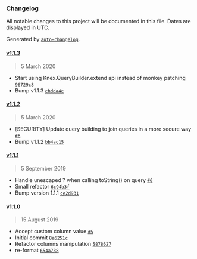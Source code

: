 ### Changelog

All notable changes to this project will be documented in this file. Dates are displayed in UTC.

Generated by [`auto-changelog`](https://github.com/CookPete/auto-changelog).

#### [v1.1.3](https://github.com/felixmosh/knex-on-duplicate-update/compare/v1.1.2...v1.1.3)

> 5 March 2020

- Start using Knex.QueryBuilder.extend api instead of monkey patching [`96729c8`](https://github.com/felixmosh/knex-on-duplicate-update/commit/96729c88ef75c4d6b117365502b7e0719d5a7ab9)
- Bump v1.1.3 [`cbdda4c`](https://github.com/felixmosh/knex-on-duplicate-update/commit/cbdda4c414cc3856d12af18bfe722ace87fef091)

#### [v1.1.2](https://github.com/felixmosh/knex-on-duplicate-update/compare/v1.1.1...v1.1.2)

> 5 March 2020

- [SECURITY] Update query building to join queries in a more secure way [`#8`](https://github.com/felixmosh/knex-on-duplicate-update/pull/8)
- Bump v1.1.2 [`bb4ac15`](https://github.com/felixmosh/knex-on-duplicate-update/commit/bb4ac15c8b4c56e307e741aabd63e7274b15a7bd)

#### [v1.1.1](https://github.com/felixmosh/knex-on-duplicate-update/compare/v1.1.0...v1.1.1)

> 5 September 2019

- Handle unescaped ? when calling toString() on query [`#6`](https://github.com/felixmosh/knex-on-duplicate-update/pull/6)
- Small refactor [`6c94b3f`](https://github.com/felixmosh/knex-on-duplicate-update/commit/6c94b3f7986d8bbb97721194f191d6a369989338)
- Bump version 1.1.1 [`ce2d931`](https://github.com/felixmosh/knex-on-duplicate-update/commit/ce2d931a4cc4125333f06d4e649116de21acf6ce)

#### v1.1.0

> 15 August 2019

- Accept custom column value [`#5`](https://github.com/felixmosh/knex-on-duplicate-update/pull/5)
- Initial commit [`8a6251c`](https://github.com/felixmosh/knex-on-duplicate-update/commit/8a6251c5bf7b9c4bd70a253b94367c3601a94cae)
- Refactor columns manipulation [`5878627`](https://github.com/felixmosh/knex-on-duplicate-update/commit/587862709275ad678d6b86cb71189dea8f26be66)
- re-format [`654a738`](https://github.com/felixmosh/knex-on-duplicate-update/commit/654a738389c1ac062b188d5180a33b4981156302)
